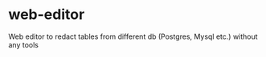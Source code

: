 # web-editor
Web editor to redact tables from different db (Postgres, Mysql etc.) without any tools
